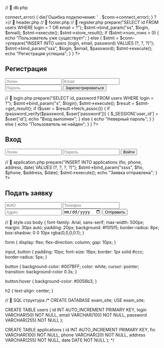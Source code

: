 // 📁 db.php

<?php
$conn = new mysqli('localhost', 'root', 'root', 'exam_site');

if ($conn->connect_error) {
    die('Ошибка подключения: ' . $conn->connect_error);
}
?>// 📁 header.php

<!DOCTYPE html><html>
<head>
  <meta charset="UTF-8">
  <title>Сайт</title>
  <link rel="stylesheet" href="style.css">
</head>
<body>// 📁 footer.php

</body>
</html>// 📁 register.php

<?php
session_start();
require 'db.php';
include 'header.php';

if ($_SERVER['REQUEST_METHOD'] === 'POST') {
    $login = trim($_POST['login']);
    $email = trim($_POST['email']);
    $password = password_hash($_POST['password'], PASSWORD_DEFAULT);

    $stmt = $conn->prepare("SELECT id FROM users WHERE login = ? OR email = ?");
    $stmt->bind_param("ss", $login, $email);
    $stmt->execute();
    $stmt->store_result();

    if ($stmt->num_rows > 0) {
        echo "Пользователь уже существует";
    } else {
        $stmt = $conn->prepare("INSERT INTO users (login, email, password) VALUES (?, ?, ?)");
        $stmt->bind_param("sss", $login, $email, $password);
        $stmt->execute();
        echo "Регистрация успешна";
    }
}
?><form action="register.php" method="post">
  <h2>Регистрация</h2>
  <input type="text" name="login" placeholder="Логин" required>
  <input type="email" name="email" placeholder="Email" required>
  <input type="password" name="password" placeholder="Пароль" required>
  <button type="submit">Зарегистрироваться</button>
</form><?php include 'footer.php'; ?>// 📁 login.php

<?php
session_start();
require 'db.php';
include 'header.php';

if ($_SERVER['REQUEST_METHOD'] === 'POST') {
    $login = $_POST['login'];
    $password = $_POST['password'];

    $stmt = $conn->prepare("SELECT id, password FROM users WHERE login = ?");
    $stmt->bind_param("s", $login);
    $stmt->execute();
    $result = $stmt->get_result();

    if ($user = $result->fetch_assoc()) {
        if (password_verify($password, $user['password'])) {
            $_SESSION['user_id'] = $user['id'];
            echo "Вход выполнен";
        } else {
            echo "Неверный пароль";
        }
    } else {
        echo "Пользователь не найден";
    }
}
?><form action="login.php" method="post">
  <h2>Вход</h2>
  <input type="text" name="login" placeholder="Логин" required>
  <input type="password" name="password" placeholder="Пароль" required>
  <button type="submit">Войти</button>
</form><?php include 'footer.php'; ?>// 📁 application.php

<?php
session_start();
require 'db.php';
include 'header.php';

if ($_SERVER['REQUEST_METHOD'] === 'POST') {
    $fio = trim($_POST['fio']);
    $phone = trim($_POST['phone']);
    $address = trim($_POST['address']);
    $date = $_POST['date'];

    $stmt = $conn->prepare("INSERT INTO applications (fio, phone, address, date) VALUES (?, ?, ?, ?)");
    $stmt->bind_param("ssss", $fio, $phone, $address, $date);
    $stmt->execute();
    echo "Заявка отправлена";
}
?><form action="application.php" method="post">
  <h2>Подать заявку</h2>
  <input type="text" name="fio" placeholder="ФИО" required>
  <input type="text" name="phone" placeholder="Телефон" required>
  <input type="text" name="address" placeholder="Адрес" required>
  <input type="date" name="date" required>
  <button type="submit">Отправить</button>
</form><?php include 'footer.php'; ?>// 📁 style.css body { font-family: Arial, sans-serif; max-width: 500px; margin: 30px auto; padding: 20px; background: #f5f5f5; border-radius: 8px; box-shadow: 0 0 10px rgba(0,0,0,0.1); }

form { display: flex; flex-direction: column; gap: 10px; }

input, button { padding: 10px; font-size: 16px; border: 1px solid #ccc; border-radius: 5px; }

button { background-color: #007BFF; color: white; cursor: pointer; transition: background-color 0.3s; }

button:hover { background-color: #0056b3; }

h2 { text-align: center; }

// 📄 SQL структура /* CREATE DATABASE exam_site; USE exam_site;

CREATE TABLE users ( id INT AUTO_INCREMENT PRIMARY KEY, login VARCHAR(50) NOT NULL, email VARCHAR(100) NOT NULL, password VARCHAR(255) NOT NULL );

CREATE TABLE applications ( id INT AUTO_INCREMENT PRIMARY KEY, fio VARCHAR(100) NOT NULL, phone VARCHAR(20) NOT NULL, address VARCHAR(255) NOT NULL, date DATE NOT NULL ); */

